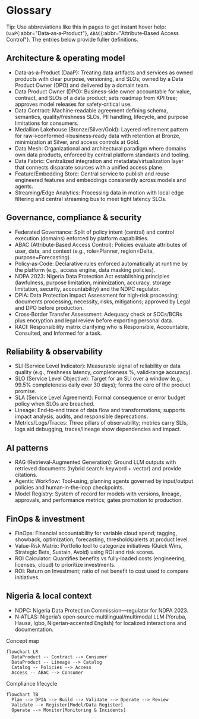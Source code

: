 # Glossary

Tip: Use abbreviations like this in pages to get instant hover help: `DaaP`{:abbr="Data‑as‑a‑Product"}, `ABAC`{:abbr="Attribute‑Based Access Control"}. The entries below provide fuller definitions.

## Architecture & operating model
- Data‑as‑a‑Product (DaaP): Treating data artifacts and services as owned products with clear purpose, versioning, and SLOs; owned by a Data Product Owner (DPO) and delivered by a domain team.
- Data Product Owner (DPO): Business‑side owner accountable for value, contract, and SLOs of a data product; sets roadmap from KPI tree; approves model releases for safety‑critical use.
- Data Contract: Machine‑readable agreement defining schema, semantics, quality/freshness SLOs, PII handling, lifecycle, and purpose limitations for consumers.
- Medallion Lakehouse (Bronze/Silver/Gold): Layered refinement pattern for raw→conformed→business‑ready data with retention at Bronze, minimization at Silver, and access controls at Gold.
- Data Mesh: Organizational and architectural paradigm where domains own data products, enforced by central platform standards and tooling.
- Data Fabric: Centralized integration and metadata/virtualization layer that connects disparate sources with a unified access plane.
- Feature/Embedding Store: Central service to publish and reuse engineered features and embeddings consistently across models and agents.
- Streaming/Edge Analytics: Processing data in motion with local edge filtering and central streaming bus to meet tight latency SLOs.

## Governance, compliance & security
- Federated Governance: Split of policy intent (central) and control execution (domains) enforced by platform capabilities.
- ABAC (Attribute‑Based Access Control): Policies evaluate attributes of user, data, and context (e.g., role=Planner, region=Delta, purpose=Forecasting).
- Policy‑as‑Code: Declarative rules enforced automatically at runtime by the platform (e.g., access engine, data masking policies).
- NDPA 2023: Nigeria Data Protection Act establishing principles (lawfulness, purpose limitation, minimization, accuracy, storage limitation, security, accountability) and the NDPC regulator.
- DPIA: Data Protection Impact Assessment for high‑risk processing; documents processing, necessity, risks, mitigations; approved by Legal and DPO before production.
- Cross‑Border Transfer Assessment: Adequacy check or SCCs/BCRs plus encryption and legal review before exporting personal data.
- RACI: Responsibility matrix clarifying who is Responsible, Accountable, Consulted, and Informed for a task.

## Reliability & observability
- SLI (Service Level Indicator): Measurable signal of reliability or data quality (e.g., freshness latency, completeness %, valid‑range accuracy).
- SLO (Service Level Objective): Target for an SLI over a window (e.g., 99.5% completeness daily over 30 days); forms the core of the product promise.
- SLA (Service Level Agreement): Formal consequence or error budget policy when SLOs are breached.
- Lineage: End‑to‑end trace of data flow and transformations; supports impact analysis, audits, and responsible deprecations.
- Metrics/Logs/Traces: Three pillars of observability; metrics carry SLIs, logs aid debugging, traces/lineage show dependencies and impact.

## AI patterns
- RAG (Retrieval‑Augmented Generation): Ground LLM outputs with retrieved documents (hybrid search: keyword + vector) and provide citations.
- Agentic Workflow: Tool‑using, planning agents governed by input/output policies and human‑in‑the‑loop checkpoints.
- Model Registry: System of record for models with versions, lineage, approvals, and performance metrics; gates promotion to production.

## FinOps & investment
- FinOps: Financial accountability for variable cloud spend; tagging, showback, optimization, forecasting, thresholds/alerts at product level.
- Value‑Risk Matrix: Portfolio tool to categorize initiatives (Quick Wins, Strategic Bets, Sustain, Avoid) using ROI and risk scores.
- ROI Calculator: Quantifies benefits vs fully‑loaded costs (engineering, licenses, cloud) to prioritize investments.
- ROI: Return on Investment; ratio of net benefit to cost used to compare initiatives.

## Nigeria & local context
- NDPC: Nigeria Data Protection Commission—regulator for NDPA 2023.
- N‑ATLAS: Nigeria’s open‑source multilingual/multimodal LLM (Yoruba, Hausa, Igbo, Nigerian‑accented English) for localized interactions and documentation.

Concept map
```mermaid
flowchart LR
  DataProduct -- Contract --> Consumer
  DataProduct -- Lineage --> Catalog
  Catalog -- Policies --> Access
  Access -- ABAC --> Consumer
```

Compliance lifecycle
```mermaid
flowchart TB
  Plan --> DPIA --> Build --> Validate --> Operate --> Review
  Validate --> Register[Model/Data Register]
  Operate --> Monitor[Monitoring & Incidents]
```
